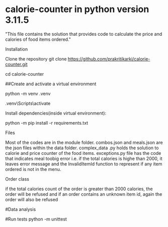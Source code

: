 # calorie-counter in python version 3.11.5
 

 "This file contains the solution that provides code to calculate the price and calories of food items ordered."

 Installation
 
 Clone the repository
git clone https://github.com/prakritikarki/calorie-counter.git

cd calorie-counter

##Create and activate a virtual environment

python -m venv .venv

.venv\Scripts\activate

Install dependencies(inside virtual environment):

python -m pip install -r requirements.txt

Files

Most of the codes are in the module folder.
combos.json and meals.json are the json files within the data folder.
complex_data .py holds the solution to calorie and price counter of the food items.
exceptions.py file has the code that indicates meal toobig error i.e. if the total calories is highe than 2000, it leaves error message and the InvalidItemId function to represent if any item ordered is not in the menu.

Order class

if the total calories count of the order is greater than 2000 calories, the order will be refused and if an order contains an unknown item id, again the order will also be refused

#Data analysis

#Run tests
python -m unittest

 
